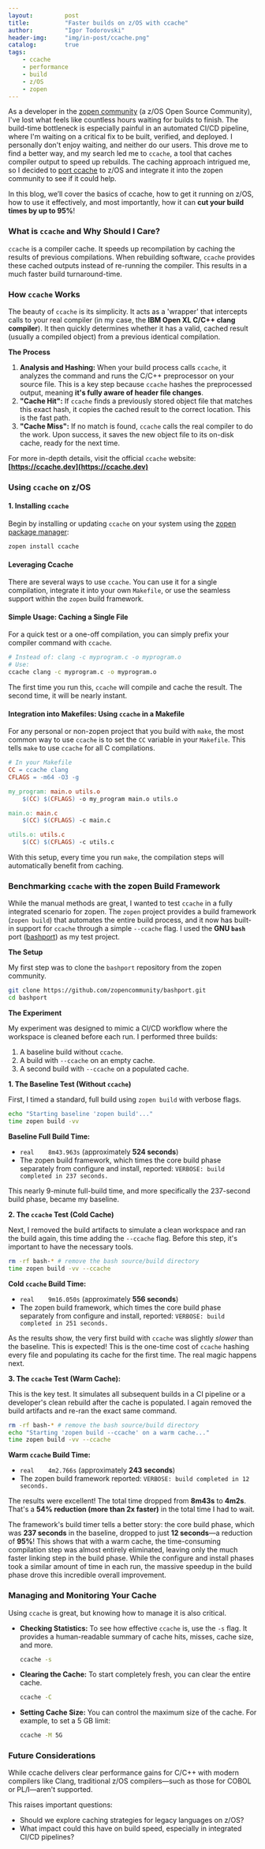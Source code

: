 ```yaml
---
layout:         post
title:          "Faster builds on z/OS with ccache"
author:         "Igor Todorovski"
header-img:     "img/in-post/ccache.png"
catalog:        true
tags:
    - ccache
    - performance
    - build
    - z/OS
    - zopen
---
```


As a developer in the [zopen community](https://zopen.community/) (a z/OS Open Source Community), I've lost what feels like countless hours waiting for builds to finish. The build-time bottleneck is especially painful in an automated CI/CD pipeline, where I'm waiting on a critical fix to be built, verified, and deployed. I personally don't enjoy waiting, and neither do our users. This drove me to find a better way, and my search led me to `ccache`, a tool that caches compiler output to speed up rebuilds. The caching approach intrigued me, so I decided to [port ccache](https://github.com/zopencommunity/ccacheport) to z/OS and integrate it into the zopen community to see if it could help.

In this blog, we’ll cover the basics of ccache, how to get it running on z/OS, how to use it effectively, and most importantly, how it can **cut your build times by up to 95%**!

### What is `ccache` and Why Should I Care?

`ccache` is a compiler cache. It speeds up recompilation by caching the results of previous compilations. When rebuilding software, `ccache` provides these cached outputs instead of re-running the compiler. This results in a much faster build turnaround-time.

### How `ccache` Works 

The beauty of `ccache` is its simplicity. It acts as a 'wrapper' that intercepts calls to your real compiler (in my case, the **IBM Open XL C/C++ clang compiler**). It then quickly determines whether it has a valid, cached result (usually a compiled object) from a previous identical compilation.

**The Process**

1.  **Analysis and Hashing:** When your build process calls `ccache`, it analyzes the command and runs the C/C++ preprocessor on your source file. This is a key step because `ccache` hashes the preprocessed output, meaning **it's fully aware of header file changes**.
2.  **"Cache Hit":** If `ccache` finds a previously stored object file that matches this exact hash, it copies the cached result to the correct location. This is the fast path.
3.  **"Cache Miss":** If no match is found, `ccache` calls the real compiler to do the work. Upon success, it saves the new object file to its on-disk cache, ready for the next time.

For more in-depth details, visit the official `ccache` website: **[https://ccache.dev](https://ccache.dev)**

### Using `ccache` on z/OS

#### 1. Installing `ccache`

Begin by installing or updating `ccache` on your system using the [zopen package manager](https://github.com/zopencommunity/meta):

```bash
zopen install ccache 
```

#### Leveraging Ccache

There are several ways to use `ccache`. You can use it for a single compilation, integrate it into your own `Makefile`, or use the seamless support within the `zopen` build framework.

#### Simple Usage: Caching a Single File

For a quick test or a one-off compilation, you can simply prefix your compiler command with `ccache`.

```bash
# Instead of: clang -c myprogram.c -o myprogram.o
# Use:
ccache clang -c myprogram.c -o myprogram.o
```
The first time you run this, `ccache` will compile and cache the result. The second time, it will be nearly instant.

#### Integration into Makefiles: Using `ccache` in a Makefile

For any personal or non-zopen project that you build with `make`, the most common way to use `ccache` is to set the `CC` variable in your `Makefile`. This tells `make` to use `ccache` for all C compilations.

```makefile
# In your Makefile
CC = ccache clang
CFLAGS = -m64 -O3 -g

my_program: main.o utils.o
	$(CC) $(CFLAGS) -o my_program main.o utils.o

main.o: main.c
	$(CC) $(CFLAGS) -c main.c

utils.o: utils.c
	$(CC) $(CFLAGS) -c utils.c
```
With this setup, every time you run `make`, the compilation steps will automatically benefit from caching.

### Benchmarking `ccache` with the zopen Build Framework

While the manual methods are great, I wanted to test `ccache` in a fully integrated scenario for zopen. The `zopen` project provides a build framework (`zopen build`) that automates the entire build process, and it now has built-in support for `ccache` through a simple `--ccache` flag. I used the **GNU `bash`** port ([bashport](https://github.com/zopencommunity/bashport)) as my test project.

**The Setup**

My first step was to clone the `bashport` repository from the zopen community.
```bash
git clone https://github.com/zopencommunity/bashport.git
cd bashport
```

**The Experiment**

My experiment was designed to mimic a CI/CD workflow where the workspace is cleaned before each run. I performed three builds:
1.  A baseline build without `ccache`.
2.  A build with `--ccache` on an empty cache.
3.  A second build with `--ccache` on a populated cache.

**1. The Baseline Test (Without `ccache`)**

First, I timed a standard, full build using `zopen build` with verbose flags.
```bash
echo "Starting baseline 'zopen build'..."
time zopen build -vv
```
**Baseline Full Build Time:**
* `real    8m43.963s` (approximately **524 seconds**)
* The zopen build framework, which times the core build phase separately from configure and install, reported: `VERBOSE: build completed in 237 seconds.`

This nearly 9-minute full-build time, and more specifically the 237-second build phase, became my baseline.

**2. The `ccache` Test (Cold Cache)**

Next, I removed the build artifacts to simulate a clean workspace and ran the build again, this time adding the `--ccache` flag. Before this step, it's important to have the necessary tools. 

```bash
rm -rf bash-* # remove the bash source/build directory
time zopen build -vv --ccache
```

**Cold `ccache` Build Time:**
* `real    9m16.050s` (approximately **556 seconds**)
* The zopen build framework, which times the core build phase separately from configure and install, reported: `VERBOSE: build completed in 251 seconds.`

As the results show, the very first build with `ccache` was slightly *slower* than the baseline. This is expected! This is the one-time cost of `ccache` hashing every file and populating its cache for the first time. The real magic happens next.

**3. The `ccache` Test (Warm Cache):**

This is the key test. It simulates all subsequent builds in a CI pipeline or a developer's clean rebuild after the cache is populated. I again removed the build artifacts and re-ran the exact same command.
```bash
rm -rf bash-* # remove the bash source/build directory
echo "Starting 'zopen build --ccache' on a warm cache..."
time zopen build -vv --ccache
```
**Warm `ccache` Build Time:**
* `real    4m2.766s` (approximately **243 seconds**)
* The zopen build framework reported: `VERBOSE: build completed in 12 seconds.`

The results were excellent! The total time dropped from **8m43s** to **4m2s**. That's a **54% reduction (more than 2x faster)** in the total time I had to wait.

The framework's build timer tells a better story: the core build phase, which was **237 seconds** in the baseline, dropped to just **12 seconds**—a reduction of **95%**! This shows that with a warm cache, the time-consuming compilation step was almost entirely eliminated, leaving only the much faster linking step in the build phase. While the configure and install phases took a similar amount of time in each run, the massive speedup in the build phase drove this incredible overall improvement.

### Managing and Monitoring Your Cache

Using `ccache` is great, but knowing how to manage it is also critical.

* **Checking Statistics:** To see how effective `ccache` is, use the `-s` flag. It provides a human-readable summary of cache hits, misses, cache size, and more.
    ```bash
    ccache -s
    ```
* **Clearing the Cache:** To start completely fresh, you can clear the entire cache.
    ```bash
    ccache -C
    ```
* **Setting Cache Size:** You can control the maximum size of the cache. For example, to set a 5 GB limit:
    ```bash
    ccache -M 5G
    ```

### Future Considerations

While ccache delivers clear performance gains for C/C++ with modern compilers like Clang, traditional z/OS compilers—such as those for COBOL or PL/I—aren't supported. 

This raises important questions:

* Should we explore caching strategies for legacy languages on z/OS?
* What impact could this have on build speed, especially in integrated CI/CD pipelines? 

